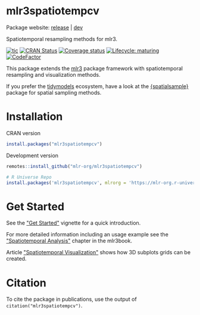 # mlr3spatiotempcv

Package website: [release](https://mlr3spatiotempcv.mlr-org.com/) \| [dev](https://mlr3spatiotempcv.mlr-org.com/dev/)

Spatiotemporal resampling methods for mlr3.

<!-- badges: start -->

[![tic](https://github.com/mlr-org/mlr3spatiotempcv/workflows/tic/badge.svg?branch=main)](https://github.com/mlr-org/mlr3spatiotempcv/actions) [![CRAN Status](https://www.r-pkg.org/badges/version-ago/mlr3spatiotempcv)](https://cran.r-project.org/package=mlr3spatiotempcv) [![Coverage status](https://codecov.io/gh/mlr-org/mlr3spatiotempcv/branch/main/graph/badge.svg)](https://codecov.io/github/mlr-org/mlr3spatiotempcv?branch=main) [![Lifecycle: maturing](https://img.shields.io/badge/lifecycle-maturing-blue.svg)](https://lifecycle.r-lib.org/articles/stages.html) [![CodeFactor](https://www.codefactor.io/repository/github/mlr-org/mlr3spatiotempcv/badge)](https://www.codefactor.io/repository/github/mlr-org/mlr3spatiotempcv)

<!-- badges: end -->

This package extends the [mlr3](https://github.com/mlr-org/mlr3) package framework with spatiotemporal resampling and visualization methods.

If you prefer the [tidymodels](https://www.tidymodels.org/) ecosystem, have a look at the [{spatialsample}](https://spatialsample.tidymodels.org/index.html) package for spatial sampling methods.

# Installation

CRAN version

``` r
install.packages("mlr3spatiotempcv")
```

Development version

``` r
remotes::install_github("mlr-org/mlr3spatiotempcv")

# R Universe Repo
install.packages('mlr3spatiotempcv', mlrorg = 'https://mlr-org.r-universe.dev')
```

# Get Started

See the ["Get Started"](https://mlr3spatiotempcv.mlr-org.com/articles/mlr3spatiotempcv.html) vignette for a quick introduction.

For more detailed information including an usage example see the ["Spatiotemporal Analysis"](https://mlr3book.mlr-org.com/spatiotemporal.html) chapter in the mlr3book.

Article ["Spatiotemporal Visualization"](https://mlr3spatiotempcv.mlr-org.com/articles/spatiotemp-viz.html) shows how 3D subplots grids can be created.

# Citation

To cite the package in publications, use the output of `citation("mlr3spatiotempcv")`.

